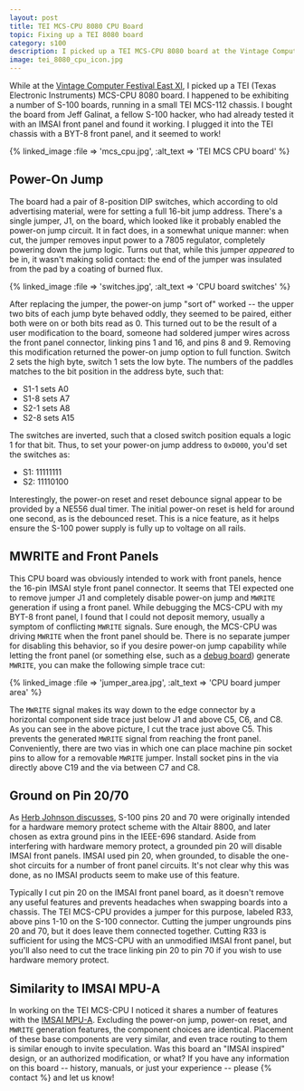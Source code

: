 ```yaml
---
layout: post
title: TEI MCS-CPU 8080 CPU Board
topic: Fixing up a TEI 8080 board
category: s100
description: I picked up a TEI MCS-CPU 8080 board at the Vintage Computer Festival East XI. The board came with no documentation, and no documentation was available online. It mostly worked, but had a few functions that weren't behaving correctly.
image: tei_8080_cpu_icon.jpg
---
```


While at the [Vintage Computer Festival East XI](http://vcfed.org/wp/festivals/vintage-computer-festival-east/), I picked up a TEI (Texas Electronic Instruments) MCS-CPU 8080 board. I happened to be exhibiting a number of S-100 boards, running in a small TEI MCS-112 chassis. I bought the board from Jeff Galinat, a fellow S-100 hacker, who had already tested it with an IMSAI front panel and found it working. I plugged it into the TEI chassis with a BYT-8 front panel, and it seemed to work!

{% linked_image :file => 'mcs_cpu.jpg', :alt_text => 'TEI MCS CPU board' %}

## Power-On Jump

The board had a pair of 8-position DIP switches, which according to old advertising material, were for setting a full 16-bit jump address. There's a single jumper, J1, on the board, which looked like it probably enabled the power-on jump circuit. It in fact does, in a somewhat unique manner: when cut, the jumper removes input power to a 7805 regulator, completely powering down the jump logic. Turns out that, while this jumper *appeared* to be in, it wasn't making solid contact: the end of the jumper was insulated from the pad by a coating of burned flux. 

{% linked_image :file => 'switches.jpg', :alt_text => 'CPU board switches' %}

After replacing the jumper, the power-on jump "sort of" worked -- the upper two bits of each jump byte behaved oddly, they seemed to be paired, either both were on or both bits read as 0. This turned out to be the result of a user modification to the board, someone had soldered jumper wires across the front panel connector, linking pins 1 and 16, and pins 8 and 9. Removing this modification returned the power-on jump option to full function. Switch 2 sets the high byte, switch 1 sets the low byte. The numbers of the paddles matches to the bit position in the address byte, such that:

* S1-1 sets A0
* S1-8 sets A7
* S2-1 sets A8
* S2-8 sets A15

The switches are inverted, such that a closed switch position equals a logic 1 for that bit. Thus, to set your power-on jump address to `0xD000`, you'd set the switches as:

* S1: 11111111
* S2: 11110100

Interestingly, the power-on reset and reset debounce signal appear to be provided by a NE556 dual timer. The initial power-on reset is held for around one second, as is the debounced reset. This is a nice feature, as it helps ensure the S-100 power supply is fully up to voltage on all rails. 

## MWRITE and Front Panels

This CPU board was obviously intended to work with front panels, hence the 16-pin IMSAI style front panel connector. It seems that TEI expected one to remove jumper J1 and completely disable power-on jump and `MWRITE` generation if using a front panel. While debugging the MCS-CPU with my BYT-8 front panel, I found that I could not deposit memory, usually a symptom of conflicting `MWRITE` signals. Sure enough, the MCS-CPU was driving `MWRITE` when the front panel should be. There is no separate jumper for disabling this behavior, so if you desire power-on jump capability while letting the front panel (or something else, such as a [debug board](/~glitch/2011/09/01/debug-board)) generate `MWRITE`, you can make the following simple trace cut:

{% linked_image :file => 'jumper_area.jpg', :alt_text => 'CPU board jumper area' %}

The `MWRITE` signal makes its way down to the edge connector by a horizontal component side trace just below J1 and above C5, C6, and C8. As you can see in the above picture, I cut the trace just above C5. This prevents the generated `MWRITE` signal from reaching the front panel. Conveniently, there are two vias in which one can place machine pin socket pins to allow for a removable `MWRITE` jumper. Install socket pins in the via directly above C19 and the via between C7 and C8.

## Ground on Pin 20/70

As [Herb Johnson discusses](http://www.retrotechnology.com/herbs_stuff/s100_pin20.html), S-100 pins 20 and 70 were originally intended for a hardware memory protect scheme with the Altair 8800, and later chosen as extra ground pins in the IEEE-696 standard. Aside from interfering with hardware memory protect, a grounded pin 20 will disable IMSAI front panels. IMSAI used pin 20, when grounded, to disable the one-shot circuits for a number of front panel circuits. It's not clear why this was done, as no IMSAI products seem to make use of this feature.

Typically I cut pin 20 on the IMSAI front panel board, as it doesn't remove any useful features and prevents headaches when swapping boards into a chassis. The TEI MCS-CPU provides a jumper for this purpose, labeled R33, above pins 1-10 on the S-100 connector. Cutting the jumper ungrounds pins 20 and 70, but it does leave them connected together. Cutting R33 is sufficient for using the MCS-CPU with an unmodified IMSAI front panel, but you'll also need to cut the trace linking pin 20 to pin 70 if you wish to use hardware memory protect.

## Similarity to IMSAI MPU-A

In working on the TEI MCS-CPU I noticed it shares a number of features with the [IMSAI MPU-A](http://s100computers.com/Hardware%20Folder/IMSAI/8080%20CPU/8080.htm). Excluding the power-on jump, power-on reset, and `MWRITE` generation features, the component choices are identical. Placement of these base components are very similar, and even trace routing to them is similar enough to invite speculation. Was this board an "IMSAI inspired" design, or an authorized modification, or what? If you have any information on this board -- history, manuals, or just your experience -- please {% contact %} and let us know!
